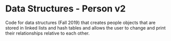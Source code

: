 # Data Structures - Person v2

Code for data structures (Fall 2019) that creates people objects that are stored in linked lists and hash tables and allows the user to change and print their relationships relative to each other.
